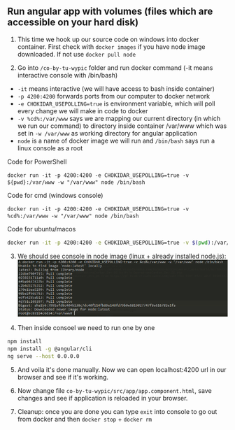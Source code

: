 ## Run angular app with volumes (files which are accessible on your hard disk)

1. This time we hook up our source code on windows into docker container. First check with `docker images` if you have node image downloaded. If not use `docker pull node`

2. Go into `/co-by-tu-wypic` folder and run docker command (-it means interactive console with /bin/bash)

- `-it` means interactive (we will have access to bash inside container)
- `-p 4200:4200` forwards ports from our computer to docker network
- `-e CHOKIDAR_USEPOLLING=true` is environment variable, which will poll every change we will make in code to docker
- `-v %cd%:/var/www` says we are mapping our current directory (in which we run our command) to directory inside container /var/www which was set in `-w /var/www` as working directory for angular application
- `node` is a name of docker image we will run and `/bin/bash` says run a linux console as a root

Code for PowerShell

```posh
docker run -it -p 4200:4200 -e CHOKIDAR_USEPOLLING=true -v ${pwd}:/var/www -w "/var/www" node /bin/bash
```

Code for cmd (windows console)

```posh
docker run -it -p 4200:4200 -e CHOKIDAR_USEPOLLING=true -v %cd%:/var/www -w "/var/www" node /bin/bash
```

Code for ubuntu/macos

```bash
docker run -it -p 4200:4200 -e CHOKIDAR_USEPOLLING=true -v $(pwd):/var/www -w "/var/www" node /bin/bash
```

3. We should see console in node image (linux + already installed node.js):
   ![Root console for docker node image](./img/rootconsole.png?raw=true "Set up docker")

4. Then inside consoel we need to run one by one

```bash
npm install
npm install -g @angular/cli
ng serve --host 0.0.0.0
```

5. And voila it's done manually. Now we can open localhost:4200 url in our browser and see if it's working.

6. Now change file `co-by-tu-wypic/src/app/app.component.html`, save changes and see if application is reloaded in your browser.

7. Cleanup: once you are done you can type `exit` into console to go out from docker and then `docker stop` + `docker rm`
